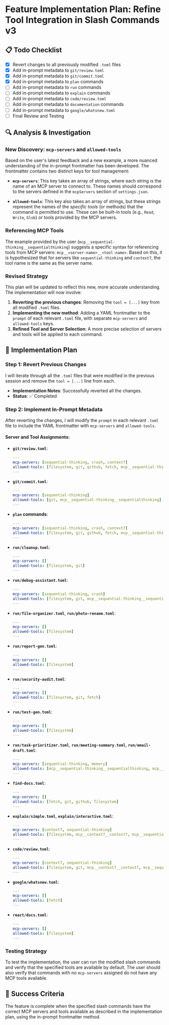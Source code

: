 # Feature Implementation Plan: Refine Tool Integration in Slash Commands v3

## 📋 Todo Checklist
- [x] Revert changes to all previously modified `.toml` files
- [x] Add in-prompt metadata to `git/review.toml`
- [x] Add in-prompt metadata to `git/commit.toml`
- [x] Add in-prompt metadata to `plan` commands
- [ ] Add in-prompt metadata to `run` commands
- [ ] Add in-prompt metadata to `explain` commands
- [ ] Add in-prompt metadata to `code/review.toml`
- [ ] Add in-prompt metadata to `documentation` commands
- [ ] Add in-prompt metadata to `google/whatsnew.toml`
- [ ] Final Review and Testing

## 🔍 Analysis & Investigation

### New Discovery: `mcp-servers` and `allowed-tools`
Based on the user's latest feedback and a new example, a more nuanced understanding of the in-prompt frontmatter has been developed. The frontmatter contains two distinct keys for tool management:

-   **`mcp-servers`**: This key takes an array of strings, where each string is the name of an MCP server to connect to. These names should correspond to the servers defined in the `mcpServers` section of `settings.json`.

-   **`allowed-tools`**: This key also takes an array of strings, but these strings represent the names of the *specific tools* (or methods) that the command is permitted to use. These can be built-in tools (e.g., `Read`, `Write`, `Glob`) or tools provided by the MCP servers.

### Referencing MCP Tools
The example provided by the user (`mcp__sequential-thinking__sequentialthinking`) suggests a specific syntax for referencing tools from MCP servers: `mcp__<server-name>__<tool-name>`. Based on this, it is hypothesized that for servers like `sequential-thinking` and `context7`, the tool name is the same as the server name.

### Revised Strategy
This plan will be updated to reflect this new, more accurate understanding. The implementation will now involve:
1.  **Reverting the previous changes**: Removing the `tool = [...]` key from all modified `.toml` files.
2.  **Implementing the new method**: Adding a YAML frontmatter to the `prompt` of each relevant `.toml` file, with separate `mcp-servers` and `allowed-tools` keys.
3.  **Refined Tool and Server Selection**: A more precise selection of servers and tools will be applied to each command.

## 📝 Implementation Plan

### Step 1: Revert Previous Changes
I will iterate through all the `.toml` files that were modified in the previous session and remove the `tool = [...]` line from each.
- **Implementation Notes**: Successfully reverted all the changes.
- **Status**: ✅ Completed

### Step 2: Implement In-Prompt Metadata
After reverting the changes, I will modify the `prompt` in each relevant `.toml` file to include the YAML frontmatter with `mcp-servers` and `allowed-tools`.

#### Server and Tool Assignments:

-   **`git/review.toml`**:
    ```yaml
    ---
    mcp-servers: [sequential-thinking, crash, context7]
    allowed-tools: [filesystem, git, github, fetch, mcp__sequential-thinking__sequentialthinking, mcp__crash__crash, mcp__context7__context7]
    ---
    ```
-   **`git/commit.toml`**:
    ```yaml
    ---
    mcp-servers: [sequential-thinking]
    allowed-tools: [git, mcp__sequential-thinking__sequentialthinking]
    ---
    ```
-   **`plan` commands**:
    ```yaml
    ---
    mcp-servers: [sequential-thinking, crash, context7]
    allowed-tools: [filesystem, git, github, fetch, mcp__sequential-thinking__sequentialthinking, mcp__crash__crash, mcp__context7__context7]
    ---
    ```
-   **`run/cleanup.toml`**:
    ```yaml
    ---
    mcp-servers: []
    allowed-tools: [filesystem, git]
    ---
    ```
-   **`run/debug-assistant.toml`**:
    ```yaml
    ---
    mcp-servers: [sequential-thinking, crash]
    allowed-tools: [filesystem, git, mcp__sequential-thinking__sequentialthinking, mcp__crash__crash]
    ---
    ```
-   **`run/file-organizer.toml`**, **`run/photo-rename.toml`**:
    ```yaml
    ---
    mcp-servers: []
    allowed-tools: [filesystem]
    ---
    ```
-   **`run/report-gen.toml`**:
    ```yaml
    ---
    mcp-servers: []
    allowed-tools: [filesystem]
    ---
    ```
-   **`run/security-audit.toml`**:
    ```yaml
    ---
    mcp-servers: []
    allowed-tools: [filesystem, git, fetch]
    ---
    ```
-   **`run/test-gen.toml`**:
    ```yaml
    ---
    mcp-servers: []
    allowed-tools: [filesystem]
    ---
    ```
-   **`run/task-prioritizer.toml`**, **`run/meeting-summary.toml`**, **`run/email-draft.toml`**:
    ```yaml
    ---
    mcp-servers: [sequential-thinking, memory]
    allowed-tools: [mcp__sequential-thinking__sequentialthinking, mcp__memory__memory]
    ---
    ```
-   **`find-docs.toml`**:
    ```yaml
    ---
    mcp-servers: []
    allowed-tools: [fetch, git, github, filesystem]
    ---
    ```
-   **`explain/simple.toml`**, **`explain/interactive.toml`**:
    ```yaml
    ---
    mcp-servers: [context7, sequential-thinking]
    allowed-tools: [filesystem, mcp__context7__context7, mcp__sequential-thinking__sequentialthinking]
    ---
    ```
-   **`code/review.toml`**:
    ```yaml
    ---
    mcp-servers: [context7, sequential-thinking]
    allowed-tools: [filesystem, git, mcp__context7__context7, mcp__sequential-thinking__sequentialthinking]
    ---
    ```
-   **`google/whatsnew.toml`**:
    ```yaml
    ---
    mcp-servers: []
    allowed-tools: [fetch]
    ---
    ```
-   **`react/docs.toml`**:
    ```yaml
    ---
    mcp-servers: []
    allowed-tools: [filesystem]
    ---
    ```

### Testing Strategy
To test the implementation, the user can run the modified slash commands and verify that the specified tools are available by default. The user should also verify that commands with no `mcp-servers` assigned do not have any MCP tools available.

## 🎯 Success Criteria
The feature is complete when the specified slash commands have the correct MCP servers and tools available as described in the implementation plan, using the in-prompt frontmatter method.
